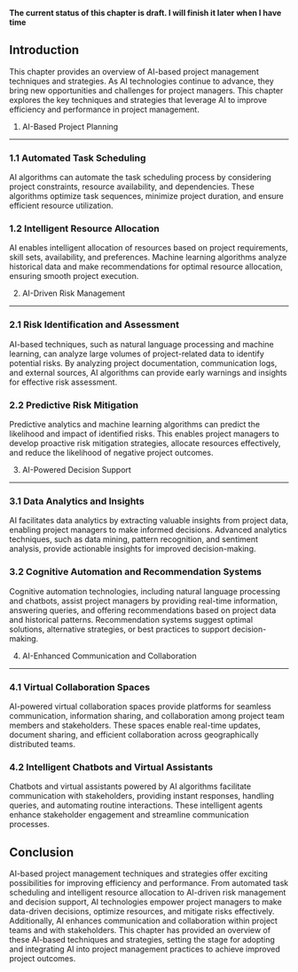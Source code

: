 **The current status of this chapter is draft. I will finish it later when I have time**

Introduction
------------

This chapter provides an overview of AI-based project management techniques and strategies. As AI technologies continue to advance, they bring new opportunities and challenges for project managers. This chapter explores the key techniques and strategies that leverage AI to improve efficiency and performance in project management.

1. AI-Based Project Planning
----------------------------

### 1.1 Automated Task Scheduling

AI algorithms can automate the task scheduling process by considering project constraints, resource availability, and dependencies. These algorithms optimize task sequences, minimize project duration, and ensure efficient resource utilization.

### 1.2 Intelligent Resource Allocation

AI enables intelligent allocation of resources based on project requirements, skill sets, availability, and preferences. Machine learning algorithms analyze historical data and make recommendations for optimal resource allocation, ensuring smooth project execution.

2. AI-Driven Risk Management
----------------------------

### 2.1 Risk Identification and Assessment

AI-based techniques, such as natural language processing and machine learning, can analyze large volumes of project-related data to identify potential risks. By analyzing project documentation, communication logs, and external sources, AI algorithms can provide early warnings and insights for effective risk assessment.

### 2.2 Predictive Risk Mitigation

Predictive analytics and machine learning algorithms can predict the likelihood and impact of identified risks. This enables project managers to develop proactive risk mitigation strategies, allocate resources effectively, and reduce the likelihood of negative project outcomes.

3. AI-Powered Decision Support
------------------------------

### 3.1 Data Analytics and Insights

AI facilitates data analytics by extracting valuable insights from project data, enabling project managers to make informed decisions. Advanced analytics techniques, such as data mining, pattern recognition, and sentiment analysis, provide actionable insights for improved decision-making.

### 3.2 Cognitive Automation and Recommendation Systems

Cognitive automation technologies, including natural language processing and chatbots, assist project managers by providing real-time information, answering queries, and offering recommendations based on project data and historical patterns. Recommendation systems suggest optimal solutions, alternative strategies, or best practices to support decision-making.

4. AI-Enhanced Communication and Collaboration
----------------------------------------------

### 4.1 Virtual Collaboration Spaces

AI-powered virtual collaboration spaces provide platforms for seamless communication, information sharing, and collaboration among project team members and stakeholders. These spaces enable real-time updates, document sharing, and efficient collaboration across geographically distributed teams.

### 4.2 Intelligent Chatbots and Virtual Assistants

Chatbots and virtual assistants powered by AI algorithms facilitate communication with stakeholders, providing instant responses, handling queries, and automating routine interactions. These intelligent agents enhance stakeholder engagement and streamline communication processes.

Conclusion
----------

AI-based project management techniques and strategies offer exciting possibilities for improving efficiency and performance. From automated task scheduling and intelligent resource allocation to AI-driven risk management and decision support, AI technologies empower project managers to make data-driven decisions, optimize resources, and mitigate risks effectively. Additionally, AI enhances communication and collaboration within project teams and with stakeholders. This chapter has provided an overview of these AI-based techniques and strategies, setting the stage for adopting and integrating AI into project management practices to achieve improved project outcomes.
